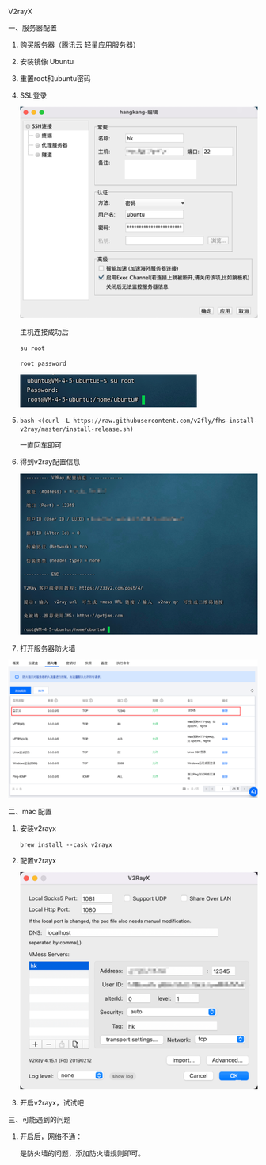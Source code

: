 V2rayX

一、服务器配置

1. 购买服务器（腾讯云 轻量应用服务器）

2. 安装镜像 Ubuntu

3. 重置root和ubuntu密码

4. SSL登录

   <img src="v2rayX.assets/image-20220217110637853.png" alt="image-20220217110637853" style="zoom:50%;" />

   主机连接成功后

   `su root`

   `root password`

   <img src="v2rayX.assets/image-20220217110835891.png" alt="image-20220217110835891" style="zoom:50%;" />

5. `bash <(curl -L https://raw.githubusercontent.com/v2fly/fhs-install-v2ray/master/install-release.sh)`

   一直回车即可

6. 得到v2ray配置信息

   <img src="v2rayX.assets/image-20220217111140360.png" alt="image-20220217111140360" style="zoom:50%;" />

7. 打开服务器防火墙

<img src="v2rayX.assets/image-20220217111802625.png" alt="image-20220217111802625" style="zoom:50%;" />

二、mac 配置

1. 安装v2rayx

   `brew install --cask v2rayx`

2. 配置v2rayx

   <img src="v2rayX.assets/image-20220217111609212.png" alt="image-20220217111609212" style="zoom:50%;" />

3. 开启v2rayx，试试吧

三、可能遇到的问题

1. 开启后，网络不通：

   是防火墙的问题，添加防火墙规则即可。